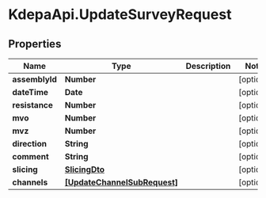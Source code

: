 # KdepaApi.UpdateSurveyRequest

## Properties

Name | Type | Description | Notes
------------ | ------------- | ------------- | -------------
**assemblyId** | **Number** |  | [optional] 
**dateTime** | **Date** |  | [optional] 
**resistance** | **Number** |  | [optional] 
**mvo** | **Number** |  | [optional] 
**mvz** | **Number** |  | [optional] 
**direction** | **String** |  | [optional] 
**comment** | **String** |  | [optional] 
**slicing** | [**SlicingDto**](SlicingDto.md) |  | [optional] 
**channels** | [**[UpdateChannelSubRequest]**](UpdateChannelSubRequest.md) |  | [optional] 


